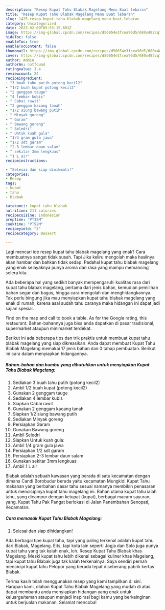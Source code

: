 ```yaml
---
description: "Resep Kupat Tahu Blabak Magelang Menu Buat lebaran"
title: "Resep Kupat Tahu Blabak Magelang Menu Buat lebaran"
slug: 1425-resep-kupat-tahu-blabak-magelang-menu-buat-lebaran
category: Uncategorized
date: 2023-02-09T05:53:15.691Z
image: https://img-global.cpcdn.com/recipes/d56654e3fcea96d5/680x482cq70/kupat-tahu-blabak-magelang-foto-resep-utama.jpg
hideToc: false
enableToc: true
enableTocContent: false
thumbnail: https://img-global.cpcdn.com/recipes/d56654e3fcea96d5/680x482cq70/kupat-tahu-blabak-magelang-foto-resep-utama.jpg
cover: https://img-global.cpcdn.com/recipes/d56654e3fcea96d5/680x482cq70/kupat-tahu-blabak-magelang-foto-resep-utama.jpg
author: Admin
authorAv: notfound
ratingvalue: 3.4
reviewcount: 24
recipeingredient:
- "3 buah tahu putih potong kecil2"
- "1/2 buah kupat potong kecil2"
- "2 genggam tauge"
- "4 lembar kubis"
- " Cabai rawit"
- "2 genggam kacang tanah"
- "1/2 siung bawang putih"
- " Minyak goreng"
- " Garam"
- " Bawang goreng"
- " Seledri"
- " Untuk kuah gula"
- "1/4 gram gula jawa"
- "1/2 sdt garam"
- "2-3 lembar daun salam"
- " sekitar 3mm lengkuas"
- "1 L air"
recipeinstructions:

- "Selesai dan siap dinikmati!"
categories:
- Resep
tags:
- kupat
- tahu
- blabak

katakunci: kupat tahu blabak 
nutrition: 211 calories
recipecuisine: Indonesian
preptime: "PT35M"
cooktime: "PT52M"
recipeyield: "3"
recipecategory: Dessert

---
```



Lagi mencari ide resep kupat tahu blabak magelang yang enak? Cara membuatnya sangat tidak susah. Tapi Jika keliru mengolah maka hasilnya akan hambar dan bahkan tidak sedap. Padahal kupat tahu blabak magelang yang enak selayaknya punya aroma dan rasa yang mampu memancing selera kita.


Ada beberapa hal yang sedikit banyak mempengaruhi kualitas rasa dari kupat tahu blabak magelang, pertama dari jenis bahan, kemudian pemilihan bahan segar dan bagus, hingga cara mengolah dan menghidangkannya. Tak perlu bingung jika mau menyiapkan kupat tahu blabak magelang yang enak di rumah, karena asal sudah tahu caranya maka hidangan ini dapat jadi sajian spesial.

Find on the map and call to book a table. As for the Google rating, this restaurant. Bahan-bahannya juga bisa anda dapatkan di pasar tradisional, supermarket ataupun minimarket terdekat.


Berikut ini ada beberapa tips dan trik praktis untuk membuat kupat tahu blabak magelang yang siap dikreasikan. Anda dapat membuat Kupat Tahu Blabak Magelang memakai 17 jenis bahan dan 0 tahap pembuatan. Berikut ini cara dalam menyiapkan hidangannya.

<!--inarticleads1-->

##### Bahan-bahan dan bumbu yang dibutuhkan untuk menyiapkan Kupat Tahu Blabak Magelang:

1. Sediakan 3 buah tahu putih (potong kecil2)
1. Ambil 1/2 buah kupat (potong kecil2)
1. Gunakan 2 genggam tauge
1. Sediakan 4 lembar kubis
1. Siapkan  Cabai rawit
1. Gunakan 2 genggam kacang tanah
1. Siapkan 1/2 siung bawang putih
1. Sediakan  Minyak goreng
1. Persiapkan  Garam
1. Gunakan  Bawang goreng
1. Ambil  Seledri
1. Siapkan  Untuk kuah gula:
1. Ambil 1/4 gram gula jawa
1. Persiapkan 1/2 sdt garam
1. Persiapkan 2-3 lembar daun salam
1. Gunakan  sekitar 3mm lengkuas
1. Ambil 1 L air


Blabak adalah sebuah kawasan yang berada di satu kecamatan dengan dimana Candi Borobudur berada yaitu kecamatan Mungkid. Kupat Tahu makanan yang berbahan dasar tahu sesuai namanya membikin penasaran untuk mencicipinya kupat tahu magelang ini. Bahan utama kupat tahu ialah tahu, yang dicampur dengan ketupat (kupat), berbagai macam sayuran, yang. Kupat Tahu Pak Pangat berlokasi di Jalan Panembahan Senopati, Kecamatan. 

<!--inarticleads2-->

##### Cara memasak Kupat Tahu Blabak Magelang:


1. Selesai dan siap dihidangkan!

Ada berbagai tipe kupat tahu, tapi yang paling terkenal adalah kupat tahu dari Blabak, Magelang. Eits, tapi kota lain seperti Jogja dan Solo juga punya kupat tahu yang tak kalah enak, loh. Resep Kupat Tahu Blabak khas Magelang. Meski kupat tahu lebih dikenal sebagai kuliner khas Magelang, tapi kupat tahu Blabak juga tak kalah terkenalnya. Saya sendiri pernah mencicipi kupat tahu Pelopor yang berada tepat diseberang pabrik kertas Blabak. 

Terima kasih telah menggunakan resep yang kami tampilkan di sini. Harapan kami, olahan Kupat Tahu Blabak Magelang yang mudah di atas dapat membantu anda menyiapkan hidangan yang enak untuk keluarga/teman ataupun menjadi inspirasi bagi kamu yang berkeinginan untuk berjualan makanan. Selamat mencoba!

